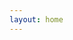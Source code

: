 ```yaml
---
layout: home
---
```


<script lang="ts" setup>
import Tags from '../.vitepress/pages/MainTags.vue'
</script> 


<Tags></Tags>
